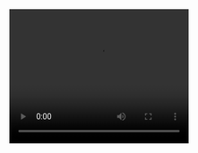 <html>
<video height = "240" width = "320">
<source src = "vid1.mp4" type = "video/mp4">

</video>



</html>